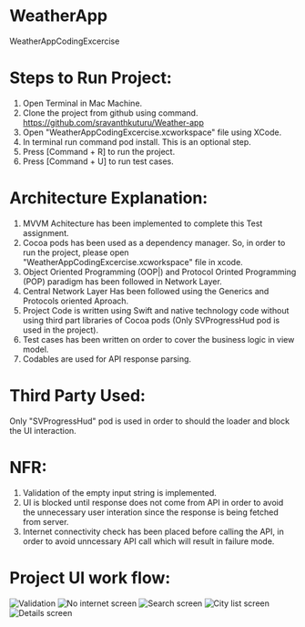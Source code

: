 # WeatherApp
WeatherAppCodingExcercise

# Steps to Run Project:
1. Open Terminal in Mac Machine.
2. Clone the project from github using command.
  https://github.com/sravanthkuturu/Weather-app
3. Open  "WeatherAppCodingExcercise.xcworkspace" file using XCode.
4. In terminal run command pod install. This is an optional step.
4. Press [Command + R] to run the project.
5. Press [Command + U] to run test cases.

# Architecture Explanation:
1. MVVM Achitecture has been implemented to complete this Test assignment.
2. Cocoa pods has been used as a dependency manager. So, in order to run the project, please open "WeatherAppCodingExcercise.xcworkspace" file in xcode.
3. Object Oriented Programming (OOP|) and  Protocol Orinted Programming  (POP) paradigm has been followed in Network Layer.
4. Central Network Layer Has been followed using the Generics and Protocols oriented Aproach.
5. Project Code is written using Swift and native technology code without using third part libraries of Cocoa pods (Only SVProgressHud pod is used in the project).
6. Test cases has been written on order to cover the business logic in view model.
7. Codables are used for API response parsing.

# Third Party Used:
Only "SVProgressHud" pod is used in order to should the loader and block the UI interaction.

# NFR:
1. Validation of the empty input string is implemented.
2. UI is blocked until response does not come from API in order to avoid the unnecessary user interation since the response is being fetched from server.
3. Internet connectivity check has been placed before calling the API, in order to avoid unncessary API call which will result in failure mode.

    
# Project UI work flow:
![Validation](https://user-images.githubusercontent.com/20845121/111344630-c4538d80-8639-11eb-9655-41d8ac775ef1.png)
![No internet screen](https://user-images.githubusercontent.com/20845121/111344593-bdc51600-8639-11eb-8f28-ddafaa98538c.png)
![Search screen](https://user-images.githubusercontent.com/20845121/111344618-c0c00680-8639-11eb-950f-6fc24ebf2c03.png)
![City list screen](https://user-images.githubusercontent.com/20845121/111344567-b7369e80-8639-11eb-902f-39d6424f3b3e.png)
![Details screen](https://user-images.githubusercontent.com/20845121/111344589-bb62bc00-8639-11eb-9d9b-35311eda9772.png)



